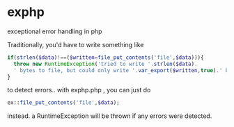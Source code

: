 # exphp
exceptional error handling in php

Traditionally, you'd have to write something like
```php 
if(strlen($data)!==($written=file_put_contents('file',$data))){
  throw new RuntimeException('tried to write '.strlen($data).
  ' bytes to file, but could only write '.var_export($written,true).' bytes!');
}
```
to detect errors.. with exphp.php , you can just do
```php
ex::file_put_contents('file',$data);
```
instead. a RuntimeException will be thrown if any errors were detected.
